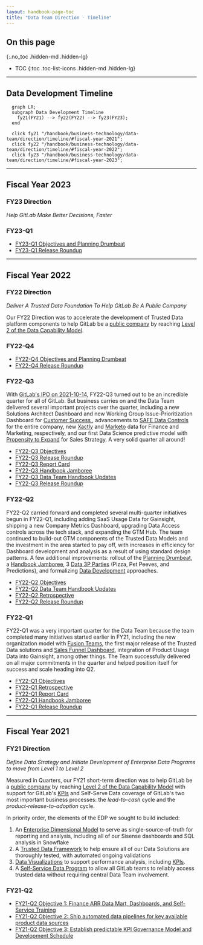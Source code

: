```yaml
---
layout: handbook-page-toc
title: "Data Team Direction - Timeline"
---
```


## On this page
{:.no_toc .hidden-md .hidden-lg}

- TOC
{:toc .toc-list-icons .hidden-md .hidden-lg}

---

## Data Development Timeline

```mermaid
  graph LR;
  subgraph Data Development Timeline
    fy21(FY21) --> fy22(FY22) --> fy23(FY23);
  end

  click fy21 "/handbook/business-technology/data-team/direction/timeline/#fiscal-year-2021";
  click fy22 "/handbook/business-technology/data-team/direction/timeline/#fiscal-year-2022";
  click fy23 "/handbook/business-technology/data-team/direction/timeline/#fiscal-year-2023";
```

--- 

## Fiscal Year 2023

###  FY23 Direction

_Help GitLab Make Better Decisions, Faster_

### FY23-Q1

- [FY23-Q1 Objectives and Planning Drumbeat](https://gitlab.com/gitlab-data/managers/-/issues/278) 
- [FY23-Q1 Release Roundup]()

--- 

## Fiscal Year 2022

### FY22 Direction

_Deliver A Trusted Data Foundation To Help GitLab Be A Public Company_

Our FY22 Direction was to accelerate the development of Trusted Data platform components to help GitLab be a [public company](/handbook/being-a-public-company/) by reaching [Level 2 of the Data Capability Model](/handbook/business-technology/data-team/direction/#data-capability-model).

### FY22-Q4

- [FY22-Q4 Objectives and Planning Drumbeat](https://gitlab.com/gitlab-data/managers/-/issues/264)
- [FY22-Q4 Release Roundup](https://gitlab.com/gitlab-data/managers/-/issues/277)

### FY22-Q3

With [GitLab's IPO on 2021-10-14](https://ir.gitlab.com/), FY22-Q3 turned out to be an incredible quarter for all of GitLab. But business carries on and the Data Team delivered several important projects over the quarter, including a new Solutions Architect Dashboard and new Working Group Issue-Prioritization Dashboard for [Customer Success ](/handbook/business-technology/data-team/data-catalog/#customer-success), advancements to [SAFE Data Controls](/handbook/business-technology/data-team/data-catalog/#accessing-a-safe-dashboard) for the entire company, new [Xactly](https://www.xactlycorp.com/) and [Marketo](https://www.marketo.com/) data for Finance and Marketing, respectively, and our first Data Science predictive model with [Propensity to Expand](/handbook/business-technology/data-team/organization/data-science/#projects) for Sales Strategy. A very solid quarter all around!

- [FY22-Q3 Objectives](https://gitlab.com/gitlab-data/managers/-/issues/260)
- [FY22-Q3 Release Roundup](https://gitlab.com/gitlab-data/analytics/-/issues/10090)
- [FY22-Q3 Report Card](https://gitlab.com/gitlab-data/managers/-/issues/274)
- [FY22-Q3 Handbook Jamboree](https://gitlab.com/gitlab-data/analytics/-/issues/9868)
- [FY22-Q3 Data Team Handbook Updates](https://gitlab.com/gitlab-data/analytics/-/issues/9868)
- [FY22-Q3 Release Roundup](https://gitlab.com/gitlab-data/analytics/-/issues/10090)

### FY22-Q2

FY22-Q2 carried forward and completed several multi-quarter initiatives begun in FY22-Q1, including  adding SaaS Usage Data for Gainsight, shipping a new Company Metrics Dashboard, upgrading Data Access controls across the tech stack, and expanding the GTM Hub. The team continued to build-out GTM components of the Trusted Data Models and the investment in the area started to pay off, with increases in efficiency for Dashboard development and analysis as a result of using standard design patterns. A few additional improvements: rollout of the [Planning Drumbeat](/handbook/business-technology/data-team/how-we-work/planning/), a [Handbook Jamboree](https://gitlab.com/gitlab-data/analytics/-/issues/9441), 3 [Data 3P Parties](https://docs.google.com/document/d/1cUtE75rbXzLCLpq3SDQS3TtsNTEmAAES6UJoZGoP0-Y/edit#heading=h.qq9lf68vhd66) (Pizza, Pet Peeves, and Predictions), and formalizing [Data Development](/handbook/business-technology/data-team/data-development/#data-development-at-gitlab) approaches.

- [FY22-Q2 Objectives](https://gitlab.com/gitlab-data/managers/-/issues/249)
- [FY22-Q2 Data Team Handbook Updates](https://gitlab.com/gitlab-data/analytics/-/issues/8600)
- [FY22-Q2 Retrospective](https://gitlab.com/gitlab-data/managers/-/issues/262)
- [FY22-Q2 Release Roundup](https://gitlab.com/gitlab-data/managers/-/issues/276)

### FY22-Q1

FY22-Q1 was a very important quarter for the Data Team because the team completed many initiatives started earlier in FY21, including the new organization model with [Fusion Teams](/handbook/business-technology/data-team/#data-fusion-teams), the first major release of the Trusted Data solutions and [Sales Funnel Dashboard](/handbook/business-technology/data-team/data-catalog/#sales), integration of Product Usage Data into Gainsight, among other things. The Team successfully delivered on all major commitments in the quarter and helped position itself for success and scale heading into Q2.

- [FY22-Q1 Objectives](https://gitlab.com/gitlab-data/managers/-/issues/248) 
- [FY22-Q1 Retrospective](https://gitlab.com/gitlab-data/managers/-/issues/259)
- [FY22-Q1 Report Card](https://gitlab.com/gitlab-data/managers/-/issues/258)
- [FY22-Q1 Handbook Jamboree](https://gitlab.com/gitlab-data/analytics/-/issues/8281)
- [FY22-Q1 Release Roundup](https://gitlab.com/gitlab-data/managers/-/issues/275)

---

## Fiscal Year 2021

###  FY21 Direction

_Define Data Strategy and Initiate Development of Enterprise Data Programs to move from Level 1 to Level 2_

Measured in Quarters, our FY21 short-term direction was to help GitLab be a [public company](/handbook/being-a-public-company/) by reaching [Level 2 of the Data Capability Model](/handbook/business-technology/data-team/direction/#data-capability-model) with support for GitLab's [KPIs](/company/kpis/) and Self-Serve Data coverage of GitLab's two most important business processes: the _lead-to-cash_ cycle and the _product-release-to-adoption_ cycle.

In priority order, the elements of the EDP we sought to build included:

1. An [Enterprise Dimensional Model](/handbook/business-technology/data-team/platform/edw/) to serve as single-source-of-truth for reporting and analysis, including all of our Sisense dashboards and SQL analysis in Snowflake
1. A [Trusted Data Framework](/handbook/business-technology/data-team/platform/#tdf) to help ensure all of our Data Solutions are thoroughly tested, with automated ongoing validations
1. [Data Visualizations](/handbook/business-technology/data-team/platform/periscope/) to support performance analysis, including [KPIs](/company/kpis/).
1. A [Self-Service Data Program](/handbook/business-technology/data-team/direction/self-service/) to allow all GitLab teams to reliably access trusted data without requiring central Data Team involvement. 

### FY21-Q2

- [FY21-Q2 Objective 1: Finance ARR Data Mart, Dashboards, and Self-Service Training](https://gitlab.com/groups/gitlab-com/business-ops/-/epics/79) 
- [FY21-Q2 Objective 2: Ship automated data pipelines for key available product data sources](https://gitlab.com/groups/gitlab-com/business-ops/-/epics/80) 
- [FY21-Q2 Objective 3: Establish predictable KPI Governance Model and Development Schedule](https://gitlab.com/groups/gitlab-com/business-ops/-/epics/81)